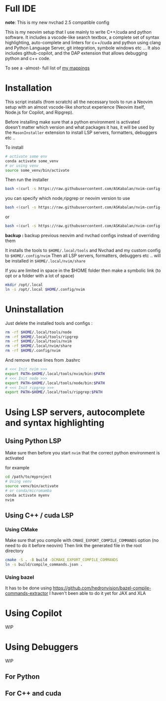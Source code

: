 
# Full IDE 

__note__: This is my new nvchad 2.5 compatible config

This is my neovim setup that I use mainly to write C++/cuda and python software.
It includes a vscode-like search textbox, a complete set of syntax highlighting, auto-complete and linters for c++/cuda and python using clang and Python Language Server, git integration, symbole windows etc ...
It also includes github-copilot, and the DAP extension that allows debugging python and c++ code.

To see a -almost- full list of [my mappings](mappings.md) 

# Installation

This script installs (from scratch) all the necessary tools to run a Neovim setup with an almost vscode-like shortcut experience (Neovim itself, Node.js for Copilot, and Ripgrep).

Before installing make sure that a python environment is activated\
doesn't matter which version and what packages it has, it will be used by the `MasonInstaller` extension to install LSP servers, formatters, debuggers etc ..

To install 

```bash
# activate some env
conda activate some_venv
# or using venv
source some_venv/bin/activate
```
Then run the installer 

```bash
bash <(curl -s https://raw.githubusercontent.com/ASKabalan/nvim-config-2.5/main/setup.sh)
```

you can specify which node,ripgrep or neovim version to use

```bash
bash <(curl -s https://raw.githubusercontent.com/ASKabalan/nvim-config-2.5/main/setup.sh)  -n 0.9.5 -v v20.11.1 -r 14.1.0 -b
```
or

```bash
bash <(curl -s https://raw.githubusercontent.com/ASKabalan/nvim-config-2.5/main/setup.sh) --neovim 0.9.5 --node v20.11.1 --ripgrep 14.1.0 --backup
```

**backup :**  backup previous neovim and nvchad configs instead of overriding them

It installs the tools to `$HOME/.local/tools`
and Nvchad and my custom config to `$HOME/.config/nvim`
Then all LSP servers, formatters, debuggers etc .. will be installed in `$HOME/.local/nvim/share`

If you are limited in space in the $HOME folder then make a symbolic link (to opt or a folder with a lot of space)

```bash
mkdir /opt/.local
ln -s /opt/.local $HOME/.config/nvim
```

# Uninstallation

Just delete the installed tools and configs :

```bash
rm -rf $HOME/.local/tools/node
rm -rf $HOME/.local/tools/ripgrep
rm -rf $HOME/.local/tools/nvim
rm -rf $HOME/.local/nvim/share
rm -rf $HOME/.config/nvim
```
And remove these lines from .bashrc

```bash
# <<< Init nvim >>>
export PATH=$HOME/.local/tools/nvim/bin:$PATH
# <<< Init node >>>
export PATH=$HOME/.local/tools/node/bin:$PATH
# <<< Init ripgrep >>>
export PATH=$HOME/.local/tools/ripgrep:$PATH
```

# Using LSP servers, autocomplete and syntax highlighting

## Using Python LSP

Make sure then before you start `nvim` that the correct python environment is activated 

for example

```bash
cd /path/to/myproject
# Using venv
source venv/bin/activate
# or conda/micromamba
conda activate myenv
nvim
```


## Using C++ / cuda LSP

### Using CMake

Make sure that you compile with `CMAKE_EXPORT_COMPILE_COMMANDS` option (no need to do it before neovim)
Then link the generated file in the root directory

```bash
cmake -S . -B build -DCMAKE_EXPORT_COMPILE_COMMANDS
ln -s build/compile_commands.json .
```

### Using bazel

It has to be done using https://github.com/hedronvision/bazel-compile-commands-extractor
I haven't been able to do it yet for JAX and XLA

# Using Copilot

WIP

# Using Debuggers

WIP

## For Python

## For C++ and cuda